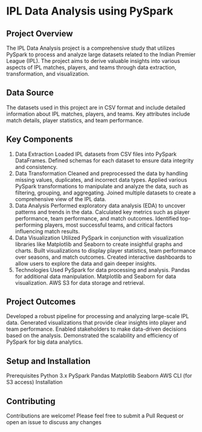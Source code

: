 
# IPL Data Analysis using PySpark
## Project Overview
The IPL Data Analysis project is a comprehensive study that utilizes PySpark to process and analyze large datasets related to the Indian Premier League (IPL). The project aims to derive valuable insights into various aspects of IPL matches, players, and teams through data extraction, transformation, and visualization.

##  Data Source
The datasets used in this project are in CSV format and include detailed information about IPL matches, players, and teams. Key attributes include match details, player statistics, and team performance.

## Key Components

1. Data Extraction
Loaded IPL datasets from CSV files into PySpark DataFrames.
Defined schemas for each dataset to ensure data integrity and consistency.
2. Data Transformation
Cleaned and preprocessed the data by handling missing values, duplicates, and incorrect data types.
Applied various PySpark transformations to manipulate and analyze the data, such as filtering, grouping, and aggregating.
Joined multiple datasets to create a comprehensive view of the IPL data.
3. Data Analysis
Performed exploratory data analysis (EDA) to uncover patterns and trends in the data.
Calculated key metrics such as player performance, team performance, and match outcomes.
Identified top-performing players, most successful teams, and critical factors influencing match results.
4. Data Visualization
Utilized PySpark in conjunction with visualization libraries like Matplotlib and Seaborn to create insightful graphs and charts.
Built visualizations to display player statistics, team performance over seasons, and match outcomes.
Created interactive dashboards to allow users to explore the data and gain deeper insights.
5. Technologies Used
PySpark for data processing and analysis.
Pandas for additional data manipulation.
Matplotlib and Seaborn for data visualization.
AWS S3 for data storage and retrieval.

## Project Outcomes
Developed a robust pipeline for processing and analyzing large-scale IPL data.
Generated visualizations that provide clear insights into player and team performance.
Enabled stakeholders to make data-driven decisions based on the analysis.
Demonstrated the scalability and efficiency of PySpark for big data analytics.

## Setup and Installation
Prerequisites
Python 3.x
PySpark
Pandas
Matplotlib
Seaborn
AWS CLI (for S3 access)
Installation


## Contributing
Contributions are welcome! Please feel free to submit a Pull Request or open an issue to discuss any changes
